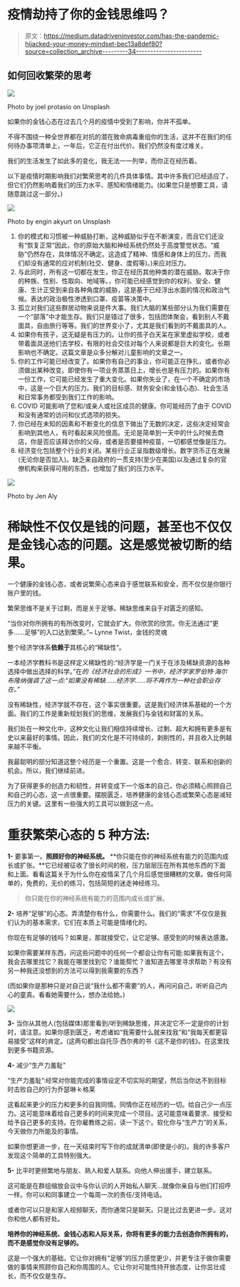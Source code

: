 # 疫情劫持了你的金钱思维吗？

> 原文：<https://medium.datadriveninvestor.com/has-the-pandemic-hijacked-your-money-mindset-bec13a8def80?source=collection_archive---------34----------------------->

## 如何回收繁荣的思考

![](img/0afcc1bc2fc857a5c3d9ec093bb1d1d9.png)

Photo by joel protasio on Unsplash

如果你的金钱心态在过去几个月的疫情中受到了影响，你并不孤单。

不得不围绕一种全世界都在对抗的潜在致命病毒重组你的生活，这并不在我们的任何待办事项清单上，一年后，它正在付出代价。我们仍然没有度过难关。

我们的生活发生了如此多的变化，我无法一一列举，而你正在经历着。

以下是疫情时期影响我们对繁荣思考的几件具体事情。其中许多我们已经适应了，但它们仍然影响着我们的压力水平、感知和情绪能力。(如果您只是想要工具，请随意跳过这一部分。)

![](img/e6b03d06323c43862544ea493e80cc78.png)

Photo by engin akyurt on Unsplash

1.  你的模式和习惯被一种威胁打断，这种威胁似乎在不断演变，而且它们还没有“恢复正常”因此，你的原始大脑和神经系统仍然处于高度警觉状态。“威胁”仍然存在，具体情况不确定。这造成了精神、情感和身体上的压力，而我们却没有通常的应对机制(社交、健身、度假等)。)来应对压力。
2.  与此同时，所有这一切都在发生，你正在经历其他种类的潜在威胁。取决于你的种族、性别、性取向、地域等。，你可能已经感觉到你的权利、安全、健康、生计正受到来自各种角度的威胁，这是基于已经浮出水面的情况和政治气候。表达的政治极性渗透到口罩、疫苗等决策中。
3.  孤立对我们这些群居动物来说是件大事。我们大脑的某些部分认为我们需要在一个“部落”中才能生存。我们只是错过了很多，包括团体聚会，看到别人不戴面具，自由旅行等等。我们的世界变小了，尤其是我们看到的不戴面具的人。
4.  如果你有孩子，这无疑是有压力的。让你的孩子白天呆在家里虚拟学校，或者带着面具送他们去学校，有限的社会交往对每个人来说都是巨大的变化。长期影响也不确定。这篇文章是众多分解对儿童影响的文章之一。
5.  你的工作可能已经改变了。如果你有自己的事业，你可能正在挣扎，或者你必须做出某种改变。即使你有一项业务蒸蒸日上，增长也是有压力的。如果你有一份工作，它可能已经发生了重大变化。如果你失业了，在一个不确定的市场中，这是一个巨大的压力。我们的目标感、财务安全(和金钱心态)、社会生活和日常事务都受到我们工作的影响。
6.  COVID 可能影响了您和/或亲人或社区成员的健康。你可能经历了由于 COVID 和没有通常的访问和仪式选项的损失。
7.  你已经在未知的因素和不断变化的信息下做出了无数的决定，这些决定经常会影响到其他人，有时看起来风险很高。无论是简单到一天中的什么时候去商店，你是否应该拜访你的父母，或者是否要接种疫苗，一切都感觉像是压力。
8.  经济变化包括整个行业的关闭。某些行业正呈指数级增长。数字货币正在发展(无论你是否加入)。缺乏来自政府的一贯支持(至少在美国)以及通过复杂的官僚机构来获得可用的东西，也增加了我们的压力水平。

![](img/d778f3b6656a5602edb30df740d07bf7.png)

Photo by Jen Aly

# 稀缺性不仅仅是钱的问题，甚至也不仅仅是金钱心态的问题。这是感觉被切断的结果。

一个健康的金钱心态，或者说繁荣心态来自于感觉联系和安全，而不仅仅是你银行账户里的钱。

繁荣思维不是关于过剩，而是关于足够。稀缺思维来自于对匮乏的感知。

“当你对你所拥有的有所改变时，它就会扩大。你欣赏的欣赏。你无法通过“更多……足够”的入口达到繁荣。”~ Lynne Twist，金钱的灵魂

整个经济学体系**依赖于**其核心的“稀缺性”。

一本经济学教科书是这样定义稀缺性的:“经济学是一门关于在涉及稀缺资源的各种选择中做出选择的科学。”在*的《经济社会的形成》一书中，经济学家罗伯特·海尔布隆纳强调了这一点:“如果没有稀缺……经济学……将不再作为一种社会职业存在。”*

没有稀缺性，经济学就不存在，这个事实很重要。这是我们经济体系基础的一个方面。我们的工作是重新规划我们的思维，发展我们与金钱和财富的关系。

我们处在一种文化中，这种文化让我们相信持续增长、过剩、超大和拥有更多是有史以来最好的事情。因此，我们的文化是不可持续的，剥削性的，并且收入比例越来越不平衡。

我最聪明的部分知道这整个经历是一个重置。这是一个愈合、转变、联系和创新的机会。所以，我们继续前进。

为了获得更多的创造力和韧性，并转变成下一个版本的自己，你必须精心照顾自己和自己的心态，这一点很重要。摆脱匮乏，培养健康的金钱心态或繁荣心态是减轻压力的关键。这里有一些强大的工具可以做到这一点。

# 重获繁荣心态的 5 种方法:

**1-** 要事第一。**照顾好你的神经系统。** **你只能在你的神经系统有能力的范围内成长或扩张。**它已经被征收了很长时间的税，压力层层压在所有其他东西的下面和上面。看看这篇关于为什么你在疫情呆了几个月后感觉很糟糕的文章。做任何简单的，免费的，无价的练习，包括简短的迷走神经练习。

> 你只能在你的神经系统有能力的范围内成长或扩展。

**2-** 培养“足够”的心态。弄清楚你有什么，你需要什么。我们的“需求”不仅仅是我们认为的基本需求，它们在本质上可能是情绪化的。

你现在有足够的钱吗？如果是，那就接受它，让它足够。感受到的时候表达感激。

如果你需要某样东西，问这些问题中的任何一个都会让你有可能:如果我有这个，我会去哪里找它？我能在哪里找到它？谁能帮忙？谁知道去哪里寻求帮助？有没有另一种我还没想到的方法可以得到我需要的东西？

(而如果你是那种只是对自己说“我什么都不需要”的人，再问问自己，听听自己内心的童真。看看她需要什么，想办法给她。)

[![](img/dd032faef9ab77eff477eacdbec96bbf.png)](https://www.instagram.com/p/B912HirhBCk/)

**3-** 当你从其他人(包括媒体)那里看到/听到稀缺思维，并决定它不一定是你的计划时，请注意。如果你感到匮乏，考虑诸如“我需要什么就来找我”和“我每天都更容易接受”这样的肯定。(这两句都出自托莎·西尔弗的书《这不是你的钱》。在这里找到更多书籍资源。

**4-** 减少“生产力羞耻”

“生产力羞耻”:经常对你能完成的事情设定不切实际的期望，然后当你达不到目标时击败自己的行为乔瑟琳·k·格莱

这看起来更少的压力和更多的自我同情。同情你正在经历的一切。给自己少一点压力。这可能意味着给自己更多的时间来完成一个项目。这可能意味着要求、接受和给予自己更多的支持。在你雇教练之前，读一下这个。软化你与“生产力”的关系，今天做你力所能及的事情。

如果你想更进一步，在一天结束时写下你的成就清单(即使是小的)。我的许多客户发现这个简单的工具特别强大。

**5-** 比平时更频繁地与朋友、熟人和爱人联系。向他人伸出援手，建立联系。

这可能是在群组缩放会议中与你认识的人开始私人聊天…就像你亲自与他们打招呼一样。你可以和同事建立一个每周一次的责任/支持电话。

或者你可以只是和家人视频聊天，而你通常只是聊天。只是比过去更进一步。这对你和他人都有好处。

**培养你的神经系统、金钱心态和人际关系，你将有更多的能力去创造你所拥有的，而不是感觉你没有足够的。**

这是一个强大的基础，它让你对拥有“足够”的压力感觉更少，并更专注于做你需要做的事情来照顾你自己和你周围的人。它让你对可能性持开放态度，让你茁壮成长，而不仅仅是生存。